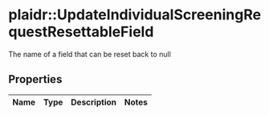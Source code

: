# plaidr::UpdateIndividualScreeningRequestResettableField

The name of a field that can be reset back to null

## Properties
Name | Type | Description | Notes
------------ | ------------- | ------------- | -------------


